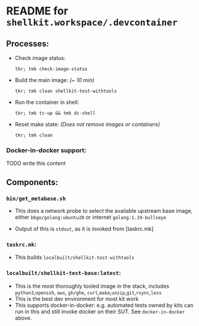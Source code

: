 # README for `shellkit.workspace/.devcontainer`

## Processes:

- Check image status:

    `tkr; tmk check-image-status`

- Build the main image: *(~ 10 min)*

    `tkr; tmk clean shellkit-test-withtools`

- Run the container in shell:

    `tkr; tmk tc-up && tmk dc-shell`

- Reset make state: *(Does not remove images or containers)*

    `tkr; tmk clean`

### Docker-in-docker support:
TODO write this content

## Components:

### `bin/get_metabase.sh`
- This does a network probe to select the available upstream base image, either `bbgo/golang:ubuntu20` or internet `golang:1.19-bullseye`

- Output of this is `stdout`, as it is invoked from [taskrc.mk]

### `taskrc.mk`:
- This builds  `localbuilt/shellkit-test-withtools`

### `localbuilt/shellkit-test-base:latest`:
- This is the most thoroughly tooled image in the stack, includes `python3`,`openssh`, `aws`, `gh/ghe`, `curl`,`make`,`unzip`,`git`,`rsync`,`less`
- This is the best dev environment for most kit work
- This supports docker-in-docker: e.g. automated tests owned by kits can run in this and still invoke docker on their SUT.  See `docker-in-docker` above.
